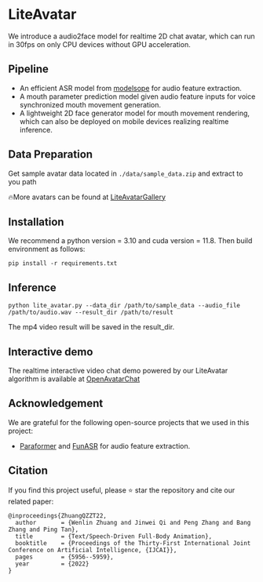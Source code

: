 # LiteAvatar
We introduce a audio2face model for realtime 2D chat avatar, which can run in 30fps on only CPU devices without GPU acceleration.
## Pipeline
- An efficient ASR model from [modelsope](https://modelscope.cn/models/iic/speech_paraformer-large_asr_nat-zh-cn-16k-common-vocab8404-pytorch) for audio feature extraction.
- A mouth parameter prediction model given audio feature inputs for voice synchronized mouth movement generation.
- A lightweight 2D face generator model for mouth movement rendering, which can also be deployed on mobile devices realizing realtime inference.
## Data Preparation
Get sample avatar data located in `./data/sample_data.zip` and extract to you path

🔥More avatars can be found at [LiteAvatarGallery](https://modelscope.cn/models/HumanAIGC-Engineering/LiteAvatarGallery/summary)
## Installation
We recommend a python version = 3.10 and cuda version = 11.8. Then build environment as follows:
```shell
pip install -r requirements.txt
```
## Inference
```
python lite_avatar.py --data_dir /path/to/sample_data --audio_file /path/to/audio.wav --result_dir /path/to/result
```
The mp4 video result will be saved in the result_dir.
## Interactive demo
The realtime interactive video chat demo powered by our LiteAvatar algorithm is available at [OpenAvatarChat](https://github.com/HumanAIGC-Engineering/OpenAvatarChat)
## Acknowledgement
We are grateful for the following open-source projects that we used in this project:
- [Paraformer](https://modelscope.cn/models/iic/speech_paraformer-large_asr_nat-zh-cn-16k-common-vocab8404-pytorch)
 and [FunASR](https://github.com/modelscope/FunASR) for audio feature extraction.
## Citation
If you find this project useful, please ⭐️ star the repository and cite our related paper:
```
@inproceedings{ZhuangQZZT22,
  author       = {Wenlin Zhuang and Jinwei Qi and Peng Zhang and Bang Zhang and Ping Tan},
  title        = {Text/Speech-Driven Full-Body Animation},
  booktitle    = {Proceedings of the Thirty-First International Joint Conference on Artificial Intelligence, {IJCAI}},
  pages        = {5956--5959},
  year         = {2022}
}
```
